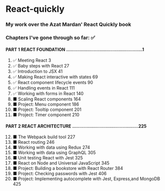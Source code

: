 # React-quickly
### My work over the Azat Mardan' React Quickly book

### Chapters I've gone through so far: ✅
#### PART 1 REACT FOUNDATION .....................................................1
01. ✅ Meeting React 3
02. ✅ Baby steps with React 27
03. ✅ Introduction to JSX 41
04. ✅ Making React interactive with states 69
05. ✅ React component lifecycle events 90
06. ✅ Handling events in React 111
07. ✅ Working with forms in React 140
08. ■ Scaling React components 164
09. ■ Project: Menu component 186
10. ■ Project: Tooltip component 201
11. ■ Project: Timer component 210
#### PART 2 REACT ARCHITECTURE ..............................................225
12. ■ The Webpack build tool 227
13. ■ React routing 246
14. ■ Working with data using Redux 274
15. ■ Working with data using GraphQL 305
16. ■ Unit testing React with Jest 325
17. ■ React on Node and Universal JavaScript 345
18. ■ Project: Building a bookstore with React Router 384
19. ■ Project: Checking passwords with Jest 406
20. ■ Project: Implementing autocomplete with Jest, Express,and MongoDB 425

